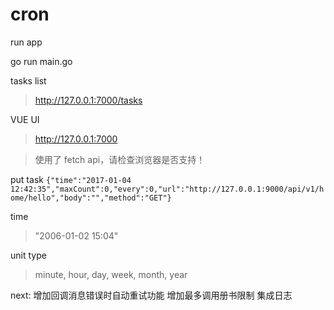 # cron

run app

go run main.go

tasks list
>http://127.0.0.1:7000/tasks

VUE UI
>http://127.0.0.1:7000

>使用了 fetch api，请检查浏览器是否支持！

put task
`{"time":"2017-01-04 12:42:35","maxCount":0,"every":0,"url":"http://127.0.0.1:9000/api/v1/home/hello","body":"","method":"GET"}`

time
>"2006-01-02 15:04"

unit type
>minute, hour, day, week, month, year


next:
  增加回调消息错误时自动重试功能
  增加最多调用册书限制
  集成日志
